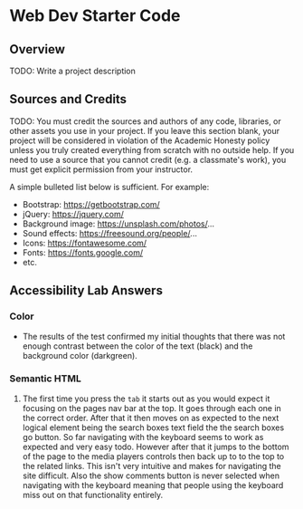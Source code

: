 # Web Dev Starter Code

## Overview

TODO: Write a project description

## Sources and Credits

TODO: You must credit the sources and authors of any code, libraries, or other
assets you use in your project. If you leave this section blank, your project
will be considered in violation of the Academic Honesty policy unless you truly
created everything from scratch with no outside help. If you need to use a
source that you cannot credit (e.g. a classmate's work), you must get explicit
permission from your instructor.

A simple bulleted list below is sufficient. For example:

- Bootstrap: https://getbootstrap.com/
- jQuery: https://jquery.com/
- Background image: https://unsplash.com/photos/...
- Sound effects: https://freesound.org/people/...
- Icons: https://fontawesome.com/
- Fonts: https://fonts.google.com/
- etc.

## Accessibility Lab Answers
### Color
- The results of the test confirmed my initial thoughts that there was not enough contrast between the color of the text (black) and the background color (darkgreen).  

### Semantic HTML
1. The first time you press the `tab` it starts out as you would expect it focusing on the pages nav bar at the top. It goes through each one in the correct order. After that it then moves on as expected to the next logical element being the search boxes text field the the search boxes go button. So far navigating with the keyboard seems to work as expected and very easy todo. However after that it jumps to the bottom of the page to the media players controls then back up to to the top to the related links. This isn't very intuitive and makes for navigating the site difficult. Also the show comments button is never selected when navigating with the keyboard meaning that people using the keyboard miss out on that functionality entirely. 
